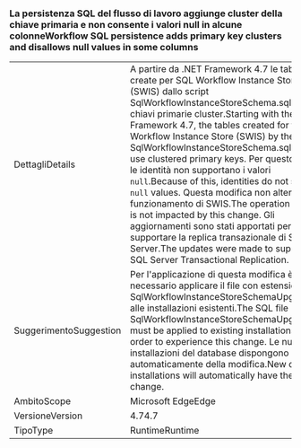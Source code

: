 ### <a name="workflow-sql-persistence-adds-primary-key-clusters-and-disallows-null-values-in-some-columns"></a><span data-ttu-id="8f5f9-101">La persistenza SQL del flusso di lavoro aggiunge cluster della chiave primaria e non consente i valori null in alcune colonne</span><span class="sxs-lookup"><span data-stu-id="8f5f9-101">Workflow SQL persistence adds primary key clusters and disallows null values in some columns</span></span>

|   |   |
|---|---|
|<span data-ttu-id="8f5f9-102">Dettagli</span><span class="sxs-lookup"><span data-stu-id="8f5f9-102">Details</span></span>|<span data-ttu-id="8f5f9-103">A partire da .NET Framework 4.7 le tabelle create per SQL Workflow Instance Store (SWIS) dallo script SqlWorkflowInstanceStoreSchema.sql usano chiavi primarie cluster.</span><span class="sxs-lookup"><span data-stu-id="8f5f9-103">Starting with the .NET Framework 4.7, the tables created for the SQL Workflow Instance Store (SWIS) by the SqlWorkflowInstanceStoreSchema.sql script use clustered primary keys.</span></span> <span data-ttu-id="8f5f9-104">Per questo motivo le identità non supportano i valori <code>null</code>.</span><span class="sxs-lookup"><span data-stu-id="8f5f9-104">Because of this, identities do not support <code>null</code> values.</span></span> <span data-ttu-id="8f5f9-105">Questa modifica non altera il funzionamento di SWIS.</span><span class="sxs-lookup"><span data-stu-id="8f5f9-105">The operation of SWIS is not impacted by this change.</span></span> <span data-ttu-id="8f5f9-106">Gli aggiornamenti sono stati apportati per supportare la replica transazionale di SQL Server.</span><span class="sxs-lookup"><span data-stu-id="8f5f9-106">The updates were made to support SQL Server Transactional Replication.</span></span>|
|<span data-ttu-id="8f5f9-107">Suggerimento</span><span class="sxs-lookup"><span data-stu-id="8f5f9-107">Suggestion</span></span>|<span data-ttu-id="8f5f9-108">Per l'applicazione di questa modifica è necessario applicare il file con estensione sql SqlWorkflowInstanceStoreSchemaUpgrade.sql alle installazioni esistenti.</span><span class="sxs-lookup"><span data-stu-id="8f5f9-108">The SQL file SqlWorkflowInstanceStoreSchemaUpgrade.sql must be applied to existing installations in order to experience this change.</span></span> <span data-ttu-id="8f5f9-109">Le nuove installazioni del database dispongono automaticamente della modifica.</span><span class="sxs-lookup"><span data-stu-id="8f5f9-109">New database installations will automatically have the change.</span></span>|
|<span data-ttu-id="8f5f9-110">Ambito</span><span class="sxs-lookup"><span data-stu-id="8f5f9-110">Scope</span></span>|<span data-ttu-id="8f5f9-111">Microsoft Edge</span><span class="sxs-lookup"><span data-stu-id="8f5f9-111">Edge</span></span>|
|<span data-ttu-id="8f5f9-112">Versione</span><span class="sxs-lookup"><span data-stu-id="8f5f9-112">Version</span></span>|<span data-ttu-id="8f5f9-113">4.7</span><span class="sxs-lookup"><span data-stu-id="8f5f9-113">4.7</span></span>|
|<span data-ttu-id="8f5f9-114">Tipo</span><span class="sxs-lookup"><span data-stu-id="8f5f9-114">Type</span></span>|<span data-ttu-id="8f5f9-115">Runtime</span><span class="sxs-lookup"><span data-stu-id="8f5f9-115">Runtime</span></span>|

